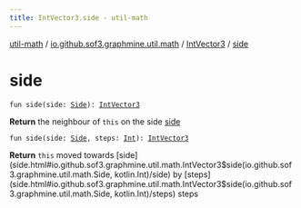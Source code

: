```yaml
---
title: IntVector3.side - util-math
---
```


[util-math](../../index.html) / [io.github.sof3.graphmine.util.math](../index.html) / [IntVector3](index.html) / [side](./side.html)

# side

`fun side(side: `[`Side`](../-side/index.html)`): `[`IntVector3`](index.html)

**Return**
the neighbour of `this` on the side [side](side.html#io.github.sof3.graphmine.util.math.IntVector3$side(io.github.sof3.graphmine.util.math.Side)/side)

`fun side(side: `[`Side`](../-side/index.html)`, steps: `[`Int`](https://kotlinlang.org/api/latest/jvm/stdlib/kotlin/-int/index.html)`): `[`IntVector3`](index.html)

**Return**
`this` moved towards [side](side.html#io.github.sof3.graphmine.util.math.IntVector3$side(io.github.sof3.graphmine.util.math.Side, kotlin.Int)/side) by [steps](side.html#io.github.sof3.graphmine.util.math.IntVector3$side(io.github.sof3.graphmine.util.math.Side, kotlin.Int)/steps) steps

